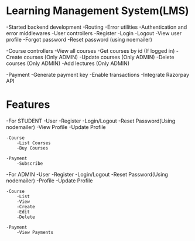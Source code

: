 # Learning Management System(LMS)
-Started backend development
-Routing
-Error utilities
-Authentication and error middlewares
-User controllers
    -Register
    -Login
    -Logout
    -View user profile
    -Forgot password
    -Reset password (using noemailer)

-Course controllers
    -View all courses 
    -Get courses by id (If logged in)
    -Create courses (Only ADMIN)
    -Update courses (Only ADMIN)
    -Delete courses (Only ADMIN)
    -Add lectures (Only ADMIN)

-Payment
    -Generate payment key
    -Enable transactions
    -Integrate Razorpay API

# Features
-For STUDENT
    -User
        -Register
        -Login/Logout
        -Reset Password(Using nodemailer)
        -View Profile
        -Update Profile
    
    -Course
        -List Courses    
        -Buy Courses
    
    -Payment
        -Subscribe


-For ADMIN
    -User
        -Register
        -Login/Logout
        -Reset Password(Using nodemailer)
        -Profile
        -Update Profile
    
    -Course
        -List
        -View
        -Create
        -Edit
        -Delete
    
    -Payment
        -View Payments
        